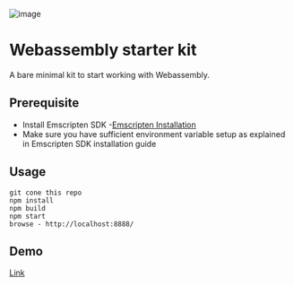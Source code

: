 ![image](https://webassembly.org/css/webassembly.svg)

# Webassembly starter kit
A bare minimal kit to start working with Webassembly.

## Prerequisite
- Install Emscripten SDK -[Emscripten Installation](https://webassembly.org/getting-started/developers-guide/)
- Make sure you have sufficient environment variable setup as explained in Emscripten SDK installation guide

## Usage
```
git cone this repo
npm install
npm build
npm start
browse - http://localhost:8888/
```
## Demo
[Link](https://shankscript.github.io/wasm-starter-kit/dist/)

